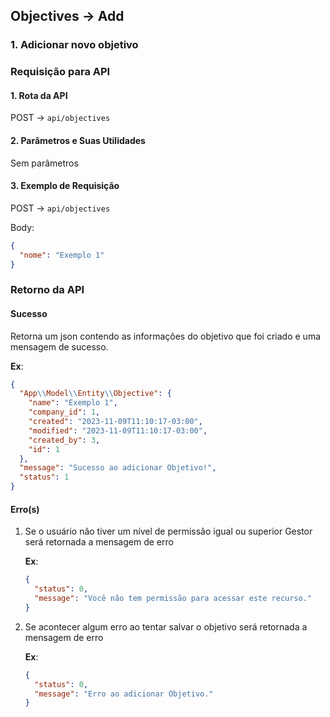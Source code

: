 ## Objectives -> Add

### 1. Adicionar novo objetivo

### Requisição para API

#### 1. Rota da API

POST -> `api/objectives`

#### 2. Parâmetros e Suas Utilidades

Sem parâmetros

#### 3. Exemplo de Requisição

POST -> `api/objectives`

Body:

```json
{
  "nome": "Exemplo 1"
}
```

### Retorno da API

#### Sucesso

Retorna um json contendo as informações do objetivo que foi criado e uma mensagem de sucesso.

**Ex**:

```json
{
  "App\\Model\\Entity\\Objective": {
    "name": "Exemplo 1",
    "company_id": 1,
    "created": "2023-11-09T11:10:17-03:00",
    "modified": "2023-11-09T11:10:17-03:00",
    "created_by": 3,
    "id": 1
  },
  "message": "Sucesso ao adicionar Objetivo!",
  "status": 1
}
```

#### Erro(s)

1.  Se o usuário não tiver um nível de permissão igual ou superior Gestor será retornada a mensagem de erro

    **Ex**:

    ```json
    {
      "status": 0,
      "message": "Você não tem permissão para acessar este recurso."
    }
    ```

2.  Se acontecer algum erro ao tentar salvar o objetivo será retornada a mensagem de erro

    **Ex**:

    ```json
    {
      "status": 0,
      "message": "Erro ao adicionar Objetivo."
    }
    ```
